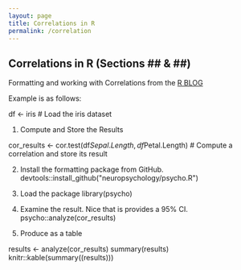 ```yaml
---
layout: page
title: Correlations in R
permalink: /correlation
---
```




## Correlations in R (Sections ## & ##) 

Formatting and working with Correlations from the [R BLOG](https://www.r-bloggers.com/formatted-correlation-with-effect-size/) 

Example is as follows: 

df <- iris  # Load the iris dataset

1. Compute and Store the Results

cor_results <- cor.test(df$Sepal.Length, df$Petal.Length)  # Compute a correlation and store its result

2. Install the formatting package from GitHub.
devtools::install_github("neuropsychology/psycho.R")

3. Load the package
library(psycho)  

4. Examine the result. Nice that is provides a 95% CI. 
psycho::analyze(cor_results)

5. Produce as a table

results <- analyze(cor_results)
summary(results)
knitr::kable(summary((results)))


